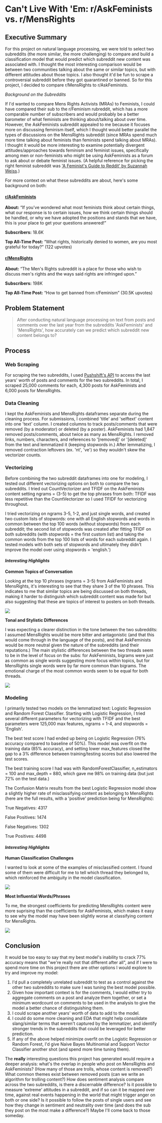 
# Can't Live With 'Em: r/AskFeminists vs. r/MensRights
## Executive Summary
 
For this project on natural language processing, we were told to select two subreddits (the more similar, the more challenging) to compare and build a classification model that would predict which subreddit new content was associated with. I thought the most interesting comparison would be between two communities talking about the same or similar topics, but with different attitudes about those topics. I also thought it'd be fun to scrape a controversial subreddit before they got quarantined or banned. So for this project, I decided to compare r/MensRights to r/AskFeminists.

*Background on the Subreddits*

If I'd wanted to compare Mens Rights Activists (MRAs) to Feminists, I could have compared their sub to the r/Feminism rubreddit, which has a more comparable number of subscribers and would probably be a better barometer of what feminists are thinking about/talking about over time. However, the AskFeminists subreddit appealed to me because it focuses more on discussing feminism itself, which I thought would better parallel the types of discussions on the MensRights subreddit (since MRAs spend much more time talking about feminists than feminists spend talking about MRAs). I thought it would be more interesting to examine potentially divergent attitudes/approaches towards feminism and feminist issues, specifically among men or non-feminists who might be using AskFeminists as a forum to ask about or debate feminist issues. (A helpful reference for picking the right feminist subreddit was ['A Feminist's Guide to Reddit' by Suzannah Weiss](https://www.bitchmedia.org/article/feminists-guide-reddit).)

For more context on what these subreddits are about, here's some background on both:

#### [r/AskFeminists](https://www.reddit.com/r/askfeminists)
**About:** “If you've wondered what most feminists think about certain things, what our response is to certain issues, how we think certain things should be handled, or why we have adopted the positions and stands that we have, this is your place to get your questions answered!”

**Subscribers:** 18.6K

**Top All-Time Post:** “What rights, historically denied to women, are you most grateful for today?” (122 upvotes)

#### [r/MensRights](https://www.reddit.com/r/mensrights)
**About:** “The Men's Rights subreddit is a place for those who wish to discuss men's rights and the ways said rights are infringed upon.”

**Subscribers:** 198K

**Top All-Time Post:** “How to get banned from r/Feminism” (30.5K upvotes)

## Problem Statement

> After conducting natural language processing on text from posts and comments over the last year from the subreddits 'AskFeminists' and 'MensRights', how accurately can we predict which subreddit new content belongs to?

## Process
### Web Scraping

For scraping the two subreddits, I used [Pushshift's API](https://github.com/pushshift/api) to access the last years' worth of posts and comments for the two subreddits. In total, I scraped 25,000 comments for each, 4,300 posts for AskFeminists and 6,000 posts for MensRights.  

### Data Cleaning

I kept the AskFeminists and MensRights dataframes separate during the cleaning process. For submissions, I combined 'title' and 'selftext' content into one 'text' column. I created columns to track posts/comments that were removed (by a moderator) or deleted (by a poster). AskFeminists had 1,847 removed posts/comments, about twice as many as MensRights. I removed links, numbers, characters, and references to '[removed]' or '[deleted]' from the text and lemmatized it (keeping stopwords in.) After lemmatizing, I removed contraction leftovers (ex. 'nt', 've') so they wouldn't skew the vectorizer counts.

### Vectorizing

Before combining the two subreddit dataframes into one for modeling, I tested out different vectorizing options on both to compare the two subreddits. I tried out CountVectorizer and TFIDF on the AskFeminists content setting ngrams = (3-5) to get the top phrases from both: TFIDF was less repetitive than the CountVectorizer so I used TFIDF for vectorizing throughout. 

I tried vectorizing on ngrams 3-5, 1-2, and just single words, and created two custom lists of stopwords: one with all English stopwords and words in common between the top 100 words (without stopwords) from each subreddit; the second list of stopwords was created after fitting TFIDF on both subreddits (with stopwords = the first custom list) and taking the common words from the top 100 lists of words for each subreddit again. I tested models with both sets of stopwords and ultimately they didn't improve the model over using stopwords = 'english.')

#### *Interesting Highlights*

**Common Topics of Conversation**

Looking at the top 10 phrases (ngrams = 3-5) from AskFeminists and MensRights, it's interesting to see that they share 3 of the 10 phrases. This indicates to me that similar topics are being discussed on both threads, making it harder to distinguish which subreddit content was made for but also suggesting that these are topics of interest to posters on both threads.

<img src="../Project-3/Images/top_phrases.png">

**Tonal and Stylistic Differences**

I was expecting a clearer distinction in the tone between the two subreddits: I assumed MensRights would be more bitter and antagonistic (and that this would come through in the language of the posts), and that AskFeminists would be more neutral given the nature of the subreddits (and their reputations.) The main stylistic differences between the two threads seem to be in the level of focus on the subs: for AskFeminists, bigrams were just as common as single words suggesting more focus within topics, but for MensRights single words were by far more common than bigrams. The emotional charge of the most common words seem to be equal for both threads.

<img src="../Project-3/Images/top_bigrams.png">

### Modeling

I primarily tested two models on the lemmatized text: Logistic Regression and Random Forest Classifier. Starting with Logistic Regression, I tried several different parameters for vectorizing with TFIDF and the best parameters were 125,000 max features, ngrams = 1-4, and stopwords = 'English'.

The best test score I had ended up being on Logistic Regression (76% accuracy compared to baseline of 50%). This model was overfit on the training data (85% accuracy), and setting lower max_features closed the gap to a 3% difference between training/testing scores but also lowered the test scores. 

The best training score I had was with RandomForestClassifier, n_estimators = 100 and max_depth = 880, which gave me 98% on training data (but just 72% on the test data.)

The Confusion Matrix results from the best Logistic Regression model show a slightly higher rate of misclassifying content as belonging to MensRights (here are the full results, with a 'positive' prediction being for MensRights):

True Negatives: 4317

False Positives: 1474

False Negatives: 1302

True Positives: 4498

#### *Interesting Highlights*

**Human Classification Challenges**

I wanted to look at some of the examples of misclassified content. I found some of them were difficult for me to tell which thread they belonged to, which reinforced the ambiguity in the model classification.

<img src="../Project-3/Images/classification_errors.png">

**Most Influential Words/Phrases**

To me, the strongest coefficients for predicting MensRights content were more suprising than the coefficients for AskFeminists, which makes it easy to see why the model may have been slightly worse at classifying content for MensRights.

<img src="../Project-3/Images/coef.png">

## Conclusion

It would be too easy to say that my best model's inability to crack 77% accuracy means that "we're really not that different after all", and if I were to spend more time on this project there are other options I would explore to try and improve my model:

1. I'd pull a completely unrelated subreddit to test as a control against the other two subreddits to make sure I was tuning the best model possible.
2. Given how important context is for the comments, I would either try to aggregate comments on a post and analyze them together, or set a minimum wordcount on comments to be used in the analysis to give the model a better chance of distinguishing them.
3. I could scrape another years' worth of data to add to the model.
4. I could do some more cleaning and EDA that might help consolidate slang/similar terms that weren't captured by the lemmatizer, and identify stronger trends in the subreddits that could be leveraged for better prediction.
5. If any of the above helped minimize overfit on the Logistic Regression or Random Forest, I'd give Naive Bayes Multinomial and Support Vector Classifier another shot (and spend more time tuning them).

The **really** interesting questions this project has generated would require a deeper analysis: what's the overlap in people who post on MensRights and AskFeminists? (How many of those are trolls, whose content is removed?) What common themes exist between removed posts (can we write an algorithm for trolling content?) How does sentiment analysis compare across the two subreddits, is there a discernable difference? Is it possible to measure 'extreme' attitudes in a subreddit, and if so can it be mapped over time, against real events happening in the world that might trigger anger on both or one side? Is it possible to follow the posts of single users and see how they change in sentiment and neutrality over time (and does the sub they post on the most make a difference?) Maybe I'll come back to those someday.
